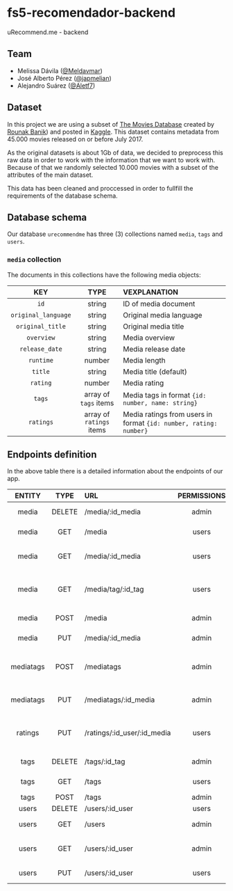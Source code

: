 # fs5-recomendador-backend
uRecommend.me - backend

## Team
- Melissa Dávila ([@Meldavmar](https://github.com/Meldavmar))
- José Alberto Pérez ([@japmelian](https://github.com/japmelian))
- Alejandro Suárez ([@Aletf7](https://github.com/Aletf7))

## Dataset
In this project we are using a subset of [The Movies Database](https://www.kaggle.com/rounakbanik/the-movies-dataset) created by [Rounak Banik](https://github.com/rounakbanik)) and posted in [Kaggle](https://www.kaggle.com). This dataset contains metadata from 45.000 movies released on or before July 2017.

As the original datasets is about 1Gb of data, we decided to preprocess this raw data in order to work with the information that we want to work with. Because of that we randomly selected 10.000 movies with a subset of the attributes of the main dataset.

This data has been cleaned and proccessed in order to fullfill the requirements of the database schema.

## Database schema
Our database `urecommendme` has three (3) collections named `media`, `tags` and `users`.

### `media` collection
The documents in this collections have the following media objects:

**KEY**|**TYPE**|**VEXPLANATION**
:-----:|:-----:|:-----
`id`|string| ID of media document
`original_language`|string| Original media language
`original_title`|string| Original media title
`overview`|string| Media overview
`release_date`|string| Media release date
`runtime`|number| Media length
`title`|string| Media title (default)
`rating`|number| Media rating
`tags`|array of `tags` items| Media tags in format `{id: number, name: string}`
`ratings`|array of `ratings` items| Media ratings from users in format `{id: number, rating: number}`



## Endpoints definition
In the above table there is a detailed information about the endpoints of our app.

**ENTITY**|**TYPE**|**URL**|**PERMISSIONS**|**EXPLANATION**
:-----:|:-----:|:-----|:-----:|:-----
media|DELETE|/media/:id\_media|admin|Delete media id\_media
media|GET|/media|users|Return a list of all media items
media|GET|/media/:id\_media|users|Returns a media by id\_media
media|GET|/media/tag/:id\_tag|users|Returns all media items tagged by id\_tag
media|POST|/media|admin|New media item
media|PUT|/media/:id\_media|admin|Update media by id\_media
mediatags|POST|/mediatags|admin|New mediatag (add a EXISTING tag to a movie)
mediatags|PUT|/mediatags/:id\_media|admin|Update the tags of id\_media
ratings|PUT|/ratings/:id\_user/:id\_media|users|Update the rating of id\_user for id\_media
tags|DELETE|/tags/:id\_tag|admin|Delete the tag id\_tag
tags|GET|/tags|users|Return a list of all tags
tags|POST|/tags|admin|New tag
users|DELETE|/users/:id\_user|users|Delete user
users|GET|/users|admin|Return a list of all users
users|GET|/users/:id\_user|admin|Return a specific user by id\_user
users|PUT|/users/:id\_user|users|Update user info by id\_user